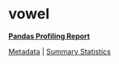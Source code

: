 # vowel

[**Pandas Profiling Report**](https://epistasislab.github.io/penn-ml-benchmarks/profile/vowel.html)

[Metadata](metadata.yaml) | [Summary Statistics](summary_stats.csv)

